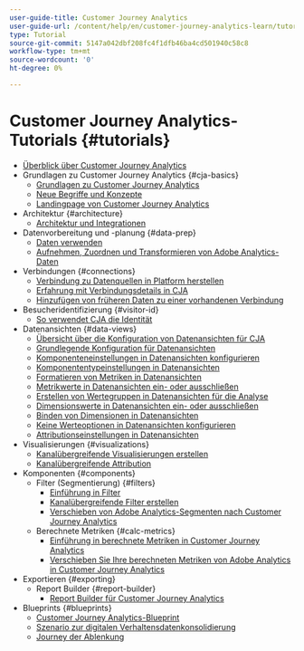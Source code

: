 ```yaml
---
user-guide-title: Customer Journey Analytics
user-guide-url: /content/help/en/customer-journey-analytics-learn/tutorials/overview.html
type: Tutorial
source-git-commit: 5147a042dbf208fc4f1dfb46ba4cd501940c58c8
workflow-type: tm+mt
source-wordcount: '0'
ht-degree: 0%

---
```



# Customer Journey Analytics-Tutorials {#tutorials}

+ [Überblick über Customer Journey Analytics](overview.md)
+ Grundlagen zu Customer Journey Analytics {#cja-basics}
   + [Grundlagen zu Customer Journey Analytics](cja-basics/understanding-customer-journey-analytics.md)
   + [Neue Begriffe und Konzepte](cja-basics/new-terms-and-concepts-in-cja.md)
   + [Landingpage von Customer Journey Analytics](cja-basics/customer-journey-analytics-landing-page.md)
+ Architektur {#architecture}
   + [Architektur und Integrationen](architecture/architecture-and-integrations-of-cja.md)
+ Datenvorbereitung und -planung {#data-prep}
   + [Daten verwenden](data-prep/working-with-data-in-cja.md)
   + [Aufnehmen, Zuordnen und Transformieren von Adobe Analytics-Daten](data-prep/ingest-map-and-transform-adobe-analytics-data.md)
+ Verbindungen {#connections}
   + [Verbindung zu Datenquellen in Platform herstellen](connections/connecting-customer-journey-analytics-to-data-sources-in-platform.md)
   + [Erfahrung mit Verbindungsdetails in CJA](connections/connections-details-experience-in-cja.md)
   + [Hinzufügen von früheren Daten zu einer vorhandenen Verbindung](connections/add-past-data-to-an-existing-connection-in-cja.md)
+ Besucheridentifizierung {#visitor-id}
   + [So verwendet CJA die Identität](visitor-id/understanding-how-customer-journey-analytics-uses-identity.md)
+ Datenansichten {#data-views}
   + [Übersicht über die Konfiguration von Datenansichten für CJA](data-views/overview-of-configuring-data-views-for-cja.md)
   + [Grundlegende Konfiguration für Datenansichten](data-views/basic-configuration-for-data-views.md)
   + [Komponenteneinstellungen in Datenansichten konfigurieren](data-views/configuring-component-settings-in-data-views.md)
   + [Komponententypeinstellungen in Datenansichten](data-views/component-type-settings-in-data-views.md)
   + [Formatieren von Metriken in Datenansichten](data-views/formatting-metrics-in-data-views.md)
   + [Metrikwerte in Datenansichten ein- oder ausschließen](data-views/include-or-exclude-metric-values-in-data-views.md)
   + [Erstellen von Wertegruppen in Datenansichten für die Analyse](data-views/creating-value-buckets-in-data-views-for-analysis.md)
   + [Dimensionswerte in Datenansichten ein- oder ausschließen](data-views/include-or-exclude-dimension-values-in-data-views.md)
   + [Binden von Dimensionen in Datenansichten](data-views/binding-dimensions-in-data-views.md)
   + [Keine Werteoptionen in Datenansichten konfigurieren](data-views/configure-no-value-options-in-data-views.md)
   + [Attributionseinstellungen in Datenansichten](data-views/attribution-settings-in-data-views.md)
+ Visualisierungen {#visualizations}
   + [Kanalübergreifende Visualisierungen erstellen](visualizations/creating-cross-channel-visualizations-in-customer-journey-analytics.md)
   + [Kanalübergreifende Attribution](visualizations/cross-channel-attribution-in-customer-journey-analytics.md)
+ Komponenten {#components}
   + Filter (Segmentierung) {#filters}
      + [Einführung in Filter](components/filters/introduction-to-filters-in-cja.md)
      + [Kanalübergreifende Filter erstellen](components/filters/creating-cross-channel-filters-in-customer-journey-analytics.md)
      + [Verschieben von Adobe Analytics-Segmenten nach Customer Journey Analytics](components/filters/moving-adobe-analytics-segments-to-customer-journey-analytics.md)
   + Berechnete Metriken {#calc-metrics}
      + [Einführung in berechnete Metriken in Customer Journey Analytics](components/calc-metrics/introduction-to-calculated-metrics-in-customer-journey-analytics.md)
      + [Verschieben Sie Ihre berechneten Metriken von Adobe Analytics in Customer Journey Analytics](components/calc-metrics/moving-your-calculated-metrics-from-adobe-analytics-to-customer-journey-analytics.md)
+ Exportieren {#exporting}
   + Report Builder {#report-builder}
      + [Report Builder für Customer Journey Analytics](exporting/report-builder/report-builder-for-customer-journey-analytics.md)
+ Blueprints {#blueprints}
   + [Customer Journey Analytics-Blueprint](https://experienceleague.adobe.com/docs/blueprints-learn/architecture/customer-journey-analytics/overview.html?lang=de)
   + [Szenario zur digitalen Verhaltensdatenkonsolidierung](https://experienceleague.adobe.com/docs/blueprints-learn/architecture/customer-journey-analytics/digital-behavioral-data-consolidation.html?lang=de)
   + [Journey der Ablenkung](https://experienceleague.adobe.com/docs/blueprints-learn/architecture/customer-journey-analytics/call-deflect.html?lang=de#customer-journey-analytics)
